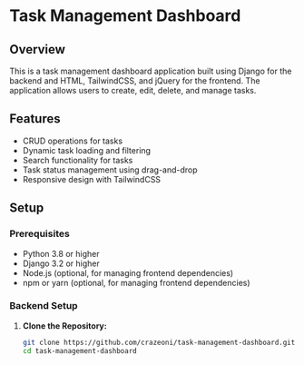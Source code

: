 # Task Management Dashboard

## Overview

This is a task management dashboard application built using Django for the backend and HTML, TailwindCSS, and jQuery for the frontend. The application allows users to create, edit, delete, and manage tasks.

## Features

- CRUD operations for tasks
- Dynamic task loading and filtering
- Search functionality for tasks
- Task status management using drag-and-drop
- Responsive design with TailwindCSS

## Setup

### Prerequisites

- Python 3.8 or higher
- Django 3.2 or higher
- Node.js (optional, for managing frontend dependencies)
- npm or yarn (optional, for managing frontend dependencies)

### Backend Setup

1. **Clone the Repository:**

   ```bash
   git clone https://github.com/crazeoni/task-management-dashboard.git
   cd task-management-dashboard
